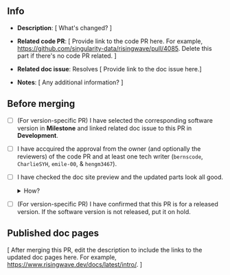 <!--Edit the Info section when creating this pull request.-->

## Info
- **Description**: 
[ What's changed? ]

- **Related code PR**: 
[ Provide link to the code PR here. For example, https://github.com/singularity-data/risingwave/pull/4085. Delete this part if there's no code PR related. ]

- **Related doc issue**: 
Resolves [ Provide link to the doc issue here.]

- **Notes**: 
[ Any additional information? ]

<!--You DON'T need to edit the following sections when creating this pull request.-->

## Before merging
  - [ ] (For version-specific PR) I have selected the corresponding software version in **Milestone** and linked related doc issue to this PR in **Development**.
  - [ ] I have accquired the approval from the owner (and optionally the reviewers) of the code PR and at least one tech writer (`bernscode`, `CharlieSYH`, `emile-00`, & `hengm3467`). 
  - [ ] I have checked the doc site preview and the updated parts look all good. <details><summary>How?</summary><img width="852" alt="image" src="https://user-images.githubusercontent.com/100549427/180817529-5ab18ea5-f36b-4663-8002-a43d511be7ab.png"></details>
  - [ ] (For version-specific PR) I have confirmed that this PR is for a released version. If the software version is not released, put it on hold.


## Published doc pages
  [ After merging this PR, edit the description to include the links to the updated doc pages here. For example, https://www.risingwave.dev/docs/latest/intro/. ]
